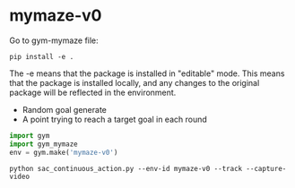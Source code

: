 # mymaze-v0

Go to gym-mymaze file:
```commandline
pip install -e .
```
The -e means that the package is installed in "editable" mode. This means that the package is installed locally, and any changes to the original package will be reflected in the environment.
- Random goal generate
- A point trying to reach a target goal in each round

```python
import gym
import gym_mymaze
env = gym.make('mymaze-v0')
```

```commandline
python sac_continuous_action.py --env-id mymaze-v0 --track --capture-video
```